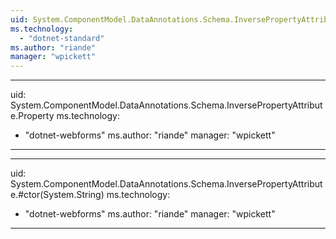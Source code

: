 ```yaml
---
uid: System.ComponentModel.DataAnnotations.Schema.InversePropertyAttribute
ms.technology: 
  - "dotnet-standard"
ms.author: "riande"
manager: "wpickett"
---
```


---
uid: System.ComponentModel.DataAnnotations.Schema.InversePropertyAttribute.Property
ms.technology: 
  - "dotnet-webforms"
ms.author: "riande"
manager: "wpickett"
---

---
uid: System.ComponentModel.DataAnnotations.Schema.InversePropertyAttribute.#ctor(System.String)
ms.technology: 
  - "dotnet-webforms"
ms.author: "riande"
manager: "wpickett"
---
